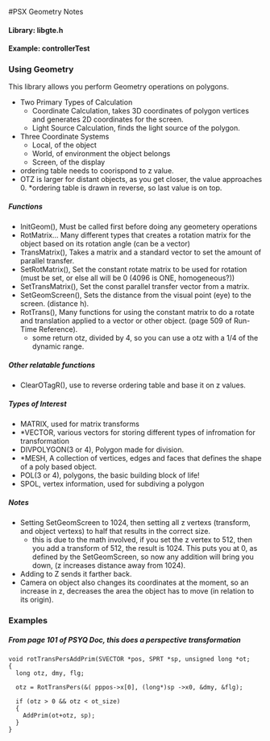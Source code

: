 #PSX Geometry Notes

#### Library: libgte.h

#### Example: controllerTest

### Using Geometry

This library allows you perform Geometry operations on polygons.
* Two Primary Types of Calculation
  * Coordinate Calculation, takes 3D coordinates of polygon vertices and generates 2D coordinates for the screen.
  * Light Source Calculation, finds the light source of the polygon.
* Three Coordinate Systems
  * Local, of the object
  * World, of environment the object belongs
  * Screen, of the display
* ordering table needs to coorispond to z value.
* OTZ is larger for distant objects, as you get closer, the value approaches 0.
  *ordering table is drawn in reverse, so last value is on top.

##### Functions
* InitGeom(), Must be called first before doing any geometery operations  
* RotMatrix... Many different types that creates a rotation matrix for the object based on its rotation angle (can be a vector)
* TransMatrix(), Takes a matrix and a standard vector to set the amount of parallel transfer.
* SetRotMatrix(), Set the constant rotate matrix to be used for rotation (must be set, or else all will be 0 (4096 is ONE, homogeneous?))
* SetTransMatrix(), Set the const parallel transfer vector from a matrix.
* SetGeomScreen(), Sets the distance from the visual point (eye) to the screen. (distance h).
* RotTrans(), Many functions for using the constant matrix to do a rotate and translation applied to a vector or other object. (page 509 of Run-Time Reference).
  * some return otz, divided by 4, so you can use a otz with a 1/4 of the dynamic range.

##### Other relatable functions
* ClearOTagR(), use to reverse ordering table and base it on z values.
  
##### Types of Interest
* MATRIX, used for matrix transforms
* *VECTOR, various vectors for storing different types of infromation for transformation
* DIVPOLYGON(3 or 4), Polygon made for division.
* *MESH, A collection of vertices, edges and faces that defines the shape of a poly based object.
* POL(3 or 4), polygons, the basic building block of life!
* SPOL, vertex information, used for subdiving a polygon

##### Notes
* Setting SetGeomScreen to 1024, then setting all z vertexs (transform, and object vertexs) to half that results in the correct size.
  * this is due to the math involved, if you set the z vertex to 512, then you add a transform of 512, the result is 1024.
    This puts you at 0, as defined by the SetGeomScreen, so now any addition will bring you down, (z increases distance away from 1024).
* Adding to Z sends it farther back. 
* Camera on object also changes its coordinates at the moment, so an increase in z, decreases the area the object has to move (in relation to its origin).

### Examples

##### From page 101 of PSYQ Doc, this does a perspective transformation
```
void rotTransPersAddPrim(SVECTOR *pos, SPRT *sp, unsigned long *ot;
{
  long otz, dmy, flg;
  
  otz = RotTransPers(&( pppos->x[0], (long*)sp ->x0, &dmy, &flg);
  
  if (otz > 0 && otz < ot_size)
  {
    AddPrim(ot+otz, sp);
  }
}
```
